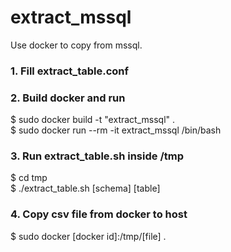 # extract_mssql
Use docker to copy from mssql.

### 1. Fill extract_table.conf 

### 2. Build docker and run
$ sudo docker build -t "extract_mssql" .  
$ sudo docker run --rm -it extract_mssql /bin/bash  

### 3. Run extract_table.sh inside /tmp
$ cd tmp  
$ ./extract_table.sh [schema] [table]  

### 4. Copy csv file from docker to host
$ sudo docker [docker id]:/tmp/[file] .  

